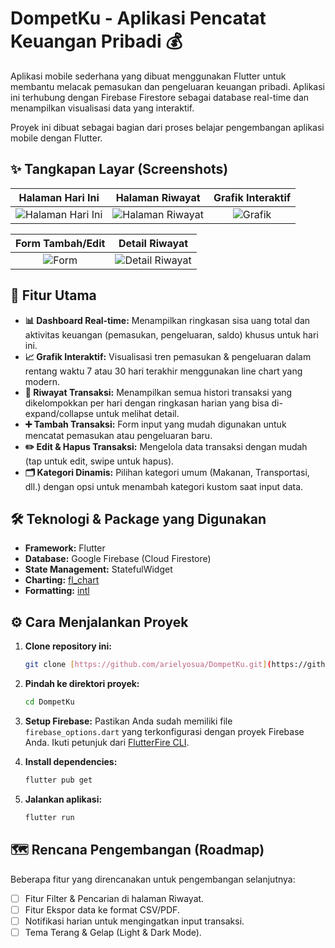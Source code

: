 #  DompetKu - Aplikasi Pencatat Keuangan Pribadi 💰

Aplikasi mobile sederhana yang dibuat menggunakan Flutter untuk membantu melacak pemasukan dan pengeluaran keuangan pribadi. Aplikasi ini terhubung dengan Firebase Firestore sebagai database real-time dan menampilkan visualisasi data yang interaktif.

Proyek ini dibuat sebagai bagian dari proses belajar pengembangan aplikasi mobile dengan Flutter.

## ✨ Tangkapan Layar (Screenshots)

| Halaman Hari Ini | Halaman Riwayat | Grafik Interaktif |
|:---:|:---:|:---:|
| ![Halaman Hari Ini](https://raw.githubusercontent.com/arielyosua/DompetKu/main/screenshot/Screenshot%20(1).png) | ![Halaman Riwayat](https://raw.githubusercontent.com/arielyosua/DompetKu/main/screenshot/Screenshot%20(2).png) | ![Grafik](https://raw.githubusercontent.com/arielyosua/DompetKu/main/screenshot/Screenshot%20(3).png) |

| Form Tambah/Edit | Detail Riwayat |
|:---:|:---:|
| ![Form](https://raw.githubusercontent.com/arielyosua/DompetKu/main/screenshot/Screenshot%20(4).png) | ![Detail Riwayat](https://raw.githubusercontent.com/arielyosua/DompetKu/main/screenshot/Screenshot%20(5).png) |

## 🚀 Fitur Utama

- **📊 Dashboard Real-time:** Menampilkan ringkasan sisa uang total dan aktivitas keuangan (pemasukan, pengeluaran, saldo) khusus untuk hari ini.
- **📈 Grafik Interaktif:** Visualisasi tren pemasukan & pengeluaran dalam rentang waktu 7 atau 30 hari terakhir menggunakan line chart yang modern.
- **📜 Riwayat Transaksi:** Menampilkan semua histori transaksi yang dikelompokkan per hari dengan ringkasan harian yang bisa di-expand/collapse untuk melihat detail.
- **➕ Tambah Transaksi:** Form input yang mudah digunakan untuk mencatat pemasukan atau pengeluaran baru.
- **✏️ Edit & Hapus Transaksi:** Mengelola data transaksi dengan mudah (tap untuk edit, swipe untuk hapus).
- **🗂️ Kategori Dinamis:** Pilihan kategori umum (Makanan, Transportasi, dll.) dengan opsi untuk menambah kategori kustom saat input data.

## 🛠️ Teknologi & Package yang Digunakan

- **Framework:** Flutter
- **Database:** Google Firebase (Cloud Firestore)
- **State Management:** StatefulWidget
- **Charting:** [fl_chart](https://pub.dev/packages/fl_chart)
- **Formatting:** [intl](https://pub.dev/packages/intl)

## ⚙️ Cara Menjalankan Proyek

1.  **Clone repository ini:**
    ```bash
    git clone [https://github.com/arielyosua/DompetKu.git](https://github.com/arielyosua/DompetKu.git)
    ```
2.  **Pindah ke direktori proyek:**
    ```bash
    cd DompetKu
    ```
3.  **Setup Firebase:**
    Pastikan Anda sudah memiliki file `firebase_options.dart` yang terkonfigurasi dengan proyek Firebase Anda. Ikuti petunjuk dari [FlutterFire CLI](https://firebase.google.com/docs/flutter/setup).

4.  **Install dependencies:**
    ```bash
    flutter pub get
    ```
5.  **Jalankan aplikasi:**
    ```bash
    flutter run
    ```

## 🗺️ Rencana Pengembangan (Roadmap)

Beberapa fitur yang direncanakan untuk pengembangan selanjutnya:
- [ ] Fitur Filter & Pencarian di halaman Riwayat.
- [ ] Fitur Ekspor data ke format CSV/PDF.
- [ ] Notifikasi harian untuk mengingatkan input transaksi.
- [ ] Tema Terang & Gelap (Light & Dark Mode).
